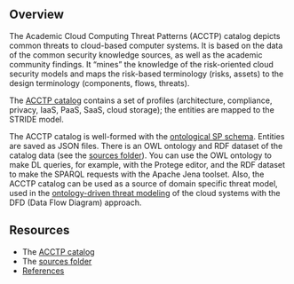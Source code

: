 ## Overview 

The Academic Cloud Computing Threat Patterns (ACCTP) catalog depicts common threats to cloud-based computer systems.
It is based on the data of the common security knowledge sources, as well as the academic community findings.
It “mines” the knowledge of the risk-oriented cloud security models and maps the risk-based terminology (risks, assets) 
to the design terminology (components, flows, threats).

The [ACCTP catalog](catalog.md) contains a set of profiles (architecture, compliance, privacy, IaaS, PaaS, SaaS, cloud storage); 
the entities are mapped to the STRIDE model.

The ACCTP catalog is well-formed with the [ontological SP schema](https://github.com/nets4geeks/SPCatalogMaker).
Entities are saved as JSON files. There is an OWL ontology and RDF dataset of the catalog data 
(see the [sources folder](https://github.com/nets4geeks/SPCatalogMaker/tree/master/catalogs/acctp/catalog)).
You can use the OWL ontology to make DL queries, for example, with the Protege editor,
and the RDF dataset to make the SPARQL requests with the Apache Jena toolset.
Also, the ACCTP catalog can be used as a source of domain specific threat model, used in 
the [ontology-driven threat modeling](https://github.com/nets4geeks/OdTM) of the cloud systems with 
the DFD (Data Flow Diagram) approach.

## Resources

* The [ACCTP catalog](catalog.md)
* The [sources folder](https://github.com/nets4geeks/SPCatalogMaker/tree/master/catalogs/acctp/catalog)
* [References](references.md)

